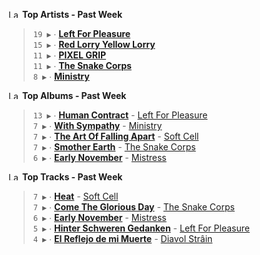 <!--START_LASTFM_ARTISTS:{"period": "7day", "rows": 5}-->
<a href="https://last.fm" target="_blank"><img src="https://user-images.githubusercontent.com/17434202/215290617-e793598d-d7c9-428f-9975-156db1ba89cc.svg" alt="Last.fm Logo" width="18" height="13"/></a> **Top Artists - Past Week**

> `19 ▶️` ∙ **[Left For Pleasure](https://www.last.fm/music/Left+For+Pleasure)**<br/>
> `15 ▶️` ∙ **[Red Lorry Yellow Lorry](https://www.last.fm/music/Red+Lorry+Yellow+Lorry)**<br/>
> `11 ▶️` ∙ **[PIXEL GRIP](https://www.last.fm/music/PIXEL+GRIP)**<br/>
> `11 ▶️` ∙ **[The Snake Corps](https://www.last.fm/music/The+Snake+Corps)**<br/>
> `8 ▶️` ∙ **[Ministry](https://www.last.fm/music/Ministry)**<br/>
<!--END_LASTFM_ARTISTS-->

<!--START_LASTFM_ALBUMS:{"period": "7day", "rows": 5}-->
<a href="https://last.fm" target="_blank"><img src="https://user-images.githubusercontent.com/17434202/215290617-e793598d-d7c9-428f-9975-156db1ba89cc.svg" alt="Last.fm Logo" width="18" height="13"/></a> **Top Albums - Past Week**

> `13 ▶️` ∙ **[Human Contract](https://www.last.fm/music/Left+For+Pleasure/Human+Contract)** - [Left For Pleasure](https://www.last.fm/music/Left+For+Pleasure)<br/>
> `7 ▶️` ∙ **[With Sympathy](https://www.last.fm/music/Ministry/With+Sympathy)** - [Ministry](https://www.last.fm/music/Ministry)<br/>
> `7 ▶️` ∙ **[The Art Of Falling Apart](https://www.last.fm/music/Soft+Cell/The+Art+Of+Falling+Apart)** - [Soft Cell](https://www.last.fm/music/Soft+Cell)<br/>
> `7 ▶️` ∙ **[Smother Earth](https://www.last.fm/music/The+Snake+Corps/Smother+Earth)** - [The Snake Corps](https://www.last.fm/music/The+Snake+Corps)<br/>
> `6 ▶️` ∙ **[Early November](https://www.last.fm/music/Mistress/Early+November)** - [Mistress](https://www.last.fm/music/Mistress)<br/>
<!--END_LASTFM_ALBUMS-->

<!--START_LASTFM_TRACKS:{"period": "7day", "rows": 5}-->
<a href="https://last.fm" target="_blank"><img src="https://user-images.githubusercontent.com/17434202/215290617-e793598d-d7c9-428f-9975-156db1ba89cc.svg" alt="Last.fm Logo" width="18" height="13"/></a> **Top Tracks - Past Week**

> `7 ▶️` ∙ **[Heat](https://www.last.fm/music/Soft+Cell/_/Heat)** - [Soft Cell](https://www.last.fm/music/Soft+Cell)<br/>
> `7 ▶️` ∙ **[Come The Glorious Day](https://www.last.fm/music/The+Snake+Corps/_/Come+The+Glorious+Day)** - [The Snake Corps](https://www.last.fm/music/The+Snake+Corps)<br/>
> `6 ▶️` ∙ **[Early November](https://www.last.fm/music/Mistress/_/Early+November)** - [Mistress](https://www.last.fm/music/Mistress)<br/>
> `5 ▶️` ∙ **[Hinter Schweren Gedanken](https://www.last.fm/music/Left+For+Pleasure/_/Hinter+Schweren+Gedanken)** - [Left For Pleasure](https://www.last.fm/music/Left+For+Pleasure)<br/>
> `4 ▶️` ∙ **[El Reflejo de mi Muerte](https://www.last.fm/music/Diavol+Str%C3%A2in/_/El+Reflejo+de+mi+Muerte)** - [Diavol Strâin](https://www.last.fm/music/Diavol+Str%C3%A2in)<br/>
<!--END_LASTFM_TRACKS-->